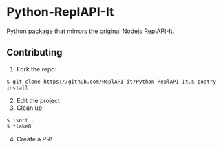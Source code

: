 # Python-ReplAPI-It
Python package that mirrors the original Nodejs ReplAPI-It.

## Contributing

1. Fork the repo:

```shell
$ git clone https://github.com/ReplAPI-it/Python-ReplAPI-It.$ poetry install
```

2. Edit the project
3. Clean up:

```shell
$ isort .
$ flake8
```

4. Create a PR!
